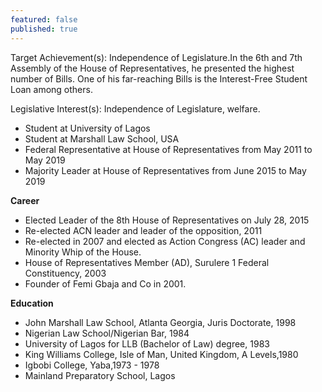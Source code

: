 ```yaml
---
featured: false
published: true
---
```

Target Achievement(s): Independence of Legislature.In the 6th and 7th Assembly of the House of Representatives, he presented the highest number of Bills. One of his far-reaching Bills is the Interest-Free Student Loan among others.

Legislative Interest(s): Independence of Legislature, welfare.

* Student at University of Lagos
* Student at Marshall Law School, USA
* Federal Representative at House of Representatives from May 2011 to May 2019
* Majority Leader at House of Representatives from June 2015 to May 2019

**Career**

* Elected Leader of the 8th House of Representatives on July 28, 2015
* Re-elected ACN leader and leader of the opposition, 2011
* Re-elected in 2007 and elected as Action Congress (AC) leader and Minority Whip of the House.
* House of Representatives Member (AD), Surulere 1 Federal Constituency, 2003
* Founder of Femi Gbaja and Co in 2001.


**Education**

* John Marshall Law School, Atlanta Georgia, Juris Doctorate, 1998
* Nigerian Law School/Nigerian Bar, 1984
* University of Lagos for LLB (Bachelor of Law) degree, 1983
* King Williams College, Isle of Man, United Kingdom, A Levels,1980
* Igbobi College, Yaba,1973 - 1978
* Mainland Preparatory School, Lagos